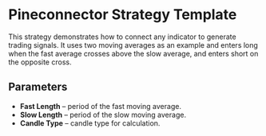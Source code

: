 # Pineconnector Strategy Template

This strategy demonstrates how to connect any indicator to generate trading signals. It uses two moving averages as an example and enters long when the fast average crosses above the slow average, and enters short on the opposite cross.

## Parameters
- **Fast Length** – period of the fast moving average.
- **Slow Length** – period of the slow moving average.
- **Candle Type** – candle type for calculation.

